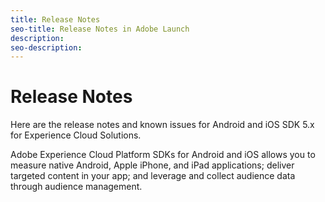 ```yaml
---
title: Release Notes
seo-title: Release Notes in Adobe Launch
description: 
seo-description: 
---
```


# Release Notes

Here are the release notes and known issues for Android and iOS SDK 5.x for Experience Cloud Solutions.

Adobe Experience Cloud Platform SDKs for Android and iOS allows you to measure native Android, Apple iPhone, and iPad applications; deliver targeted content in your app; and leverage and collect audience data through audience management.

